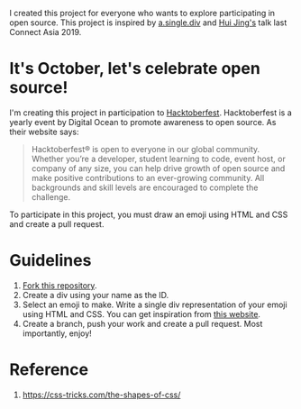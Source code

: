 I created this project for everyone who wants to explore participating in open source. This project is inspired by <a href="https://a.single.div/">a.single.div</a> and <a href="https://twitter.com/hj_chen/">Hui Jing's</a> talk last Connect Asia 2019.

# It's October, let's celebrate open source!

I'm creating this project in participation to <a href="https://hacktoberfest.digitalocean.com/">Hacktoberfest</a>. Hacktoberfest is a yearly event by Digital Ocean to promote awareness to open source. As their website says:

> Hacktoberfest® is open to everyone in our global community. Whether you’re a developer, student learning to code, event host, or company of any size, you can help drive growth of open source and make positive contributions to an ever-growing community. All backgrounds and skill levels are encouraged to complete the challenge.

To participate in this project, you must draw an emoji using HTML and CSS and create a pull request.

# Guidelines

1. <a href="https://github.com/kimberrypi/emojidiv">Fork this repository</a>.
1. Create a div using your name as the ID.
1. Select an emoji to make. Write a single div representation of your emoji using HTML and CSS. You can get inspiration from <a href="https://getemoji.com">this website</a>.
1. Create a branch, push your work and create a pull request.
   Most importantly, enjoy!

# Reference

1. https://css-tricks.com/the-shapes-of-css/
